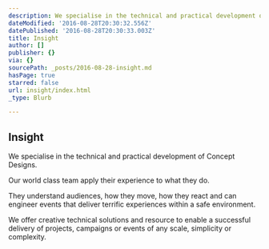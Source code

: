 ```yaml
---
description: We specialise in the technical and practical development of Concept Designs.
dateModified: '2016-08-28T20:30:32.556Z'
datePublished: '2016-08-28T20:30:33.003Z'
title: Insight
author: []
publisher: {}
via: {}
sourcePath: _posts/2016-08-28-insight.md
hasPage: true
starred: false
url: insight/index.html
_type: Blurb

---
```

## Insight

We specialise in the technical and practical development of Concept Designs.

Our world class team apply their experience to what they do.

They understand audiences, how they move, how they react and can engineer events that deliver terrific experiences within a safe environment.

We offer creative technical solutions and resource to enable a successful delivery of projects, campaigns or events of any scale, simplicity or complexity.